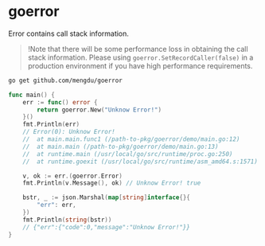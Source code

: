 # goerror

Error contains call stack information.

> !Note that there will be some performance loss in obtaining the call stack information.
> Please using `goerror.SetRecordCaller(false)` in a production environment if you have high performance requirements.

```sh
go get github.com/mengdu/goerror
```

```go
func main() {
	err := func() error {
		return goerror.New("Unknow Error!")
	}()
	fmt.Println(err)
	// Error(0): Unknow Error!
	// 	at main.main.func1 (/path-to-pkg/goerror/demo/main.go:12)
	// 	at main.main (/path-to-pkg/goerror/demo/main.go:13)
	// 	at runtime.main (/usr/local/go/src/runtime/proc.go:250)
	// 	at runtime.goexit (/usr/local/go/src/runtime/asm_amd64.s:1571)

	v, ok := err.(goerror.Error)
	fmt.Println(v.Message(), ok) // Unknow Error! true

	bstr, _ := json.Marshal(map[string]interface{}{
		"err": err,
	})
	fmt.Println(string(bstr))
	// {"err":{"code":0,"message":"Unknow Error!"}}
}
```
